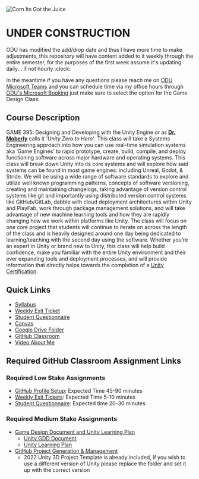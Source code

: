 ![Corn Its Got the Juice](./Images/DALLE/CornItHasTheJuice-01.png)

# UNDER CONSTRUCTION

ODU has modified the add/drop date and thus I have more time to make adjustments, this repository will have content added to it weekly through the entire semester, for the purposes of the first week assume it's updating daily... if not hourly :clock:

In the meantime if you have any questions please reach me on [ODU Microsoft Teams](https://teams.microsoft.com/l/chat/0/0?users=jshull@odu.edu) and you can schedule time via my office hours through [ODU's Microsoft Booking](https://outlook.office365.com/owa/calendar/JohnShull1@olddominion.onmicrosoft.com/bookings/) just make sure to select the option for the Game Design Class.

## Course Description

GAME 395: Designing and Developing with the Unity Engine or as **[Dr. Moberly](https://www.odu.edu/directory/people/k/kmoberly)** calls it *'Unity Zero to Hero'*. This class will take a Systems Engineering approach into how you can use real-time simulation systems aka ‘Game Engines’ to rapid prototype, create, build, compile, and deploy functioning software across major hardware and operating systems. This class will break down Unity into its core systems and will explore how said systems can be found in most game engines: including Unreal, Godot, & Stride. We will be using a wide range of software standards to explore and utilize well known programming patterns, concepts of software versioning, creating and maintaining changelogs, taking advantage of version control systems like git and importantly using distributed version control systems like GitHub/GitLab, dabble with cloud deployment architectures within Unity and PlayFab, work through package management solutions, and will take advantage of new machine learning tools and how they are rapidly changing how we work within platforms like Unity. The class will focus on one core project that students will continue to iterate on across the length of the class and is heavily designed around one day being dedicated to learning/teaching with the second day using the software. Whether you’re an expert in Unity or brand new to Unity, this class will help build confidence, make you familiar with the entire Unity environment and their ever expanding tools and deployment processes, and will provide information that directly helps towards the completion of a [Unity Certification](https://unity.com/products/unity-certifications).

## Quick Links

* [Syllabus](./Docs/Syllabus.pdf)
* [Weekly Exit Ticket](https://forms.gle/cg9z5PgytyDKXeSh9)
* [Student Questionnaire](https://forms.gle/CcmG7sQD1HrGMGjc7)
* [Canvas](https://canvas.odu.edu/courses/121643)
* [Google Drive Folder](https://drive.google.com/drive/folders/0AD0oUrNx_iwgUk9PVA)
* [GitHub Classroom](https://classroom.github.com/classrooms/105563044-game-395_unity_23699_fall_2022)
* [Video About Me](https://studio.youtube.com/video/F-wHUHyhsLw/edit)

## Required GitHub Classroom Assignment Links

### Required Low Stake Assignments

* [GitHub Profile Setup](https://classroom.github.com/a/0VKYc6wz): Expected Time 45-90 minutes
* [Weekly Exit Tickets](https://forms.gle/cg9z5PgytyDKXeSh9): Expected Time 5-10 minutes
* [Student Questionnaire](https://forms.gle/CcmG7sQD1HrGMGjc7): Expected time 20-30 minutes

### Required Medium Stake Assignments

* [Game Design Document and Unity Learning Plan](https://classroom.github.com/a/YE2nA5je) 
  * [Unity GDD Document](https://docs.google.com/document/d/15IQfQ7PugD2nLHvzLEx9tlCrE7JR6mDma_yTuxwdmoA/edit?usp=sharing)
  * [Unity Learning Plan](https://docs.google.com/document/d/1amDJ7yxelEflxOVgX-2aCB7rpZhAYpC6qWFyjI8nSbE/edit?usp=sharing)
* [GitHub Project Generation & Management](https://classroom.github.com/a/VV3ngciA)
  * 2022 Unity 3D Project Template is already included, if you wish to use a different version of Unity please replace the folder and set it up with the correct version
